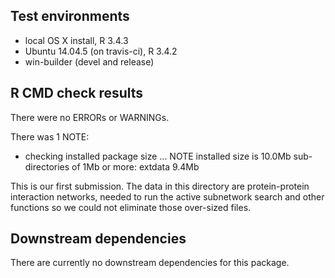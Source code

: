 ## Test environments
* local OS X install, R 3.4.3
* Ubuntu 14.04.5 (on travis-ci), R 3.4.2
* win-builder (devel and release)

## R CMD check results
There were no ERRORs or WARNINGs. 

There was 1 NOTE:

* checking installed package size ... NOTE
  installed size is 10.0Mb
  sub-directories of 1Mb or more:
    extdata   9.4Mb

 This is our first submission. The data in this directory are protein-protein interaction networks, needed to run the active subnetwork search and other functions so we could not eliminate those over-sized files. 

## Downstream dependencies
There are currently no downstream dependencies for this package.